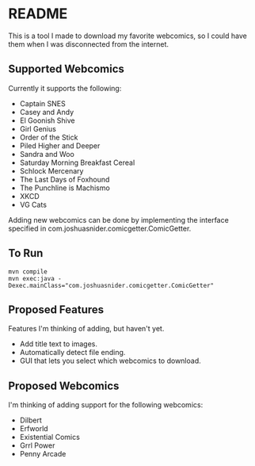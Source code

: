 # README

This is a tool I made to download my favorite webcomics, so I could have them
when I was disconnected from the internet.

## Supported Webcomics

Currently it supports the following:
* Captain SNES
* Casey and Andy
* El Goonish Shive
* Girl Genius
* Order of the Stick
* Piled Higher and Deeper
* Sandra and Woo
* Saturday Morning Breakfast Cereal
* Schlock Mercenary
* The Last Days of Foxhound
* The Punchline is Machismo
* XKCD
* VG Cats

Adding new webcomics can be done by implementing the interface specified in
com.joshuasnider.comicgetter.ComicGetter.

## To Run
    mvn compile
    mvn exec:java -Dexec.mainClass="com.joshuasnider.comicgetter.ComicGetter"

## Proposed Features
Features I'm thinking of adding, but haven't yet.
* Add title text to images.
* Automatically detect file ending.
* GUI that lets you select which webcomics to download.

## Proposed Webcomics
I'm thinking of adding support for the following webcomics:
* Dilbert
* Erfworld
* Existential Comics
* Grrl Power
* Penny Arcade
